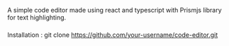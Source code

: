 A simple code editor made using react and typescript with Prismjs library for text highlighting.
 
 ###
 Installation :    git clone https://github.com/your-username/code-editor.git
